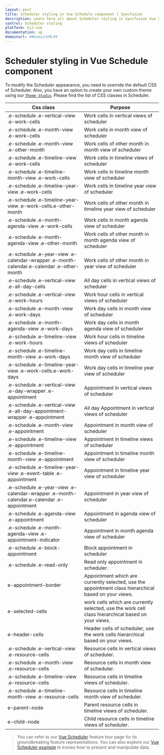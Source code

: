 ```yaml
---
layout: post
title: Scheduler styling in Vue Schedule component | Syncfusion
description: Learn here all about Scheduler styling in Syncfusion Vue Schedule component of Syncfusion Essential JS 2 and more.
control: Scheduler styling 
platform: ej2-vue
documentation: ug
domainurl: ##DomainURL##
---
```


# Scheduler styling in Vue Schedule component

To modify the Scheduler appearance, you need to override the default CSS of Scheduler. Also, you have an option to create your own custom theme using our [`Theme Studio`](https://ej2.syncfusion.com/themestudio/?theme=material). Please find the list of CSS classes in Scheduler.

| Css class | Purpose |
|-------|---------|
| .e-schedule .e-vertical-view .e-work-cells | Work cells in vertical views of scheduler |
| .e-schedule .e-month-view .e-work-cells | Work cells in month view of scheduler |
| .e-schedule .e-month-view .e-other-month | Work cells of other month in month view of scheduler |
| .e-schedule .e-timeline-view .e-work-cells | Work cells in timeline views of scheduler |
| .e-schedule .e-timeline-month-view .e-work-cells | Work cells in timeline month view of scheduler |
| .e-schedule .e-timeline-year-view .e-work-cells | Work cells in timeline year view of scheduler |
| .e-schedule .e-timeline-year-view .e-work-cells.e-other-month | Work cells of other month in timeline year view of scheduler |
| .e-schedule .e-month-agenda-view .e-work-cells | Work cells in month agenda view of scheduler |
| .e-schedule .e-month-agenda-view .e-other-month | Work cells of other month in month agenda view of scheduler |
| .e-schedule .e-year-view .e-calendar-wrapper .e-month-calendar.e-calendar .e-other-month | Work cells of other month in year view of scheduler |
| .e-schedule .e-vertical-view .e-all-day-cells | All day cells in vertical views of scheduler |
| .e-schedule .e-vertical-view .e-work-hours | Work hour cells in vertical views of scheduler |
| .e-schedule .e-month-view .e-work-days | Work day cells in month view of scheduler |
| .e-schedule .e-month-agenda-view .e-work-days | Work day cells in month agenda view of scheduler |
| .e-schedule .e-timeline-view .e-work-hours | Work hour cells in timeline views of scheduler |
| .e-schedule .e-timeline-month-view .e-work-days | Work day cells in timeline month view of scheduler |
| .e-schedule .e-timeline-year-view .e-work-cells.e-work-days | Work day cells in timeline year view of scheduler |
| .e-schedule .e-vertical-view .e-day-wrapper .e-appointment | Appointment in vertical views of scheduler |
| .e-schedule .e-vertical-view .e-all-day-appointment-wrapper .e-appointment | All day Appointment in vertical views of scheduler |
| .e-schedule .e-month-view .e-appointment | Appointment in month view of scheduler |
| .e-schedule .e-timeline-view .e-appointment | Appointment in timeline views of scheduler |
| .e-schedule .e-timeline-month-view .e-appointment | Appointment in timeline month view of scheduler |
| .e-schedule .e-timeline-year-view .e-event-table .e-appointment | Appointment in timeline year view of scheduler |
| .e-schedule .e-year-view .e-calendar-wrapper .e-month-calendar.e-calendar .e-appointment | Appointment in year view of scheduler |
| .e-schedule .e-agenda-view .e-appointment | Appointment in agenda view of scheduler |
| .e-schedule .e-month-agenda-view .e-appointment-indicator | Appointment in month agenda view of scheduler |
| .e-schedule .e-block-appointment | Block appointment in scheduler |
| .e-schedule .e-read-only | Read only appointment in scheduler. |
| e-appointment-border | Appointment which are currently selected, use the appointment class hierarchical based on your views. |
| e-selected-cells | work cells which are currently selected, use the work cell class hierarchical based on your views. |
| e-header-cells | Header cells of scheduler, use the work cells hierarchical based on your views. |
| .e-schedule .e-vertical-view .e-resource-cells| Resource cells in vertical views of scheduler. |
| .e-schedule .e-month-view .e-resource-cells| Resource cells in month view of scheduler. |
| .e-schedule .e-timeline-view .e-resource-cells | Resource cells in timeline views of scheduler. |
| .e-schedule .e-timeline-month-view .e-resource-cells| Resource cells in timeline month view of scheduler. |
| e-parent-node | Parent resource cells in timeline views of scheduler. |
| e-child-node | Child resource cells in timeline views of scheduler. |

> You can refer to our [Vue Scheduler](https://www.syncfusion.com/vue-components/vue-scheduler) feature tour page for its groundbreaking feature representations. You can also explore our [Vue Scheduler example](https://ej2.syncfusion.com/vue/demos/#/material/schedule/overview.html) to knows how to present and manipulate data.